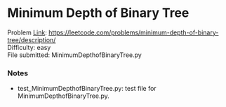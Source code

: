 # Minimum Depth of Binary Tree
Problem [Link](https://leetcode.com/problems/minimum-depth-of-binary-tree/description/): https://leetcode.com/problems/minimum-depth-of-binary-tree/description/  
Difficulty: easy  
File submitted: MinimumDepthofBinaryTree.py

### Notes
- test_MinimumDepthofBinaryTree.py: test file for MinimumDepthofBinaryTree.py.
